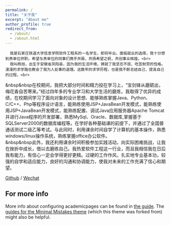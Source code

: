 ```yaml
---
permalink: /
title: "关于我"
excerpt: "About me"
author_profile: true
redirect_from: 
  - /about/
  - /about.html
---
```


      我是石家庄铁道大学信息学院软件工程系的一名学生，即将毕业。面临就业的选择，我十分想到贵单位供职。希望与贵单位的同事们携手并肩，共扬希望之帆，共创事业辉煌。<br>
      我叫杨旭，出生于安徽省凤阳县，因为我的生活环境，铸就了我坚忍不拔、吃苦耐劳的性格。漫漫的求学路也教会了我为人处事的道理。这数年的求学历程，也是我不断总结自己、提高自己的过程。<br>
  &nbsp&nbsp在校期间，我把大部分时间和精力投在学习上，“宝剑锋从磨砺出，梅花香自苦寒来。”经过四年多的专业学习和大学生活的磨炼，我取得了优异的成绩，在校期间学习了面向对象的设计思想、能够熟练掌握Java、Python、C/C++、Php等程序设计语言，能熟练使用JSP+JavaBean开发模式，能熟练使用JSP+JavaBean开发模式，能熟练配置、调试Java应用服务器Apache Tomcat并进行Java程序的开发部署，熟悉MySql、Oracle、数据库,掌握基于SQLServer2000的数据库编程等。在学好各种基础课的前提下，并通过了全国普通话测试二级乙等考试。与此同时，利用课余时间自学了计算机的基本操作，熟悉windows/linux操作系统，熟练掌握office办公软件。<br>
  &nbsp&nbsp此外，我还利用课余时间积极参加实践活动，向实际困难挑战，让我在挫折中成长，借以去磨练自己。我热爱软件工程这一行业，而且我相信我在日后我有能力，有信心一定会学得更好更精。过硬的工作作风，扎实地专业基本功，较强的自学和适应能力，良好的沟通和协调能力，使我对未来的工作充满了信心和期望。

[Github](https://github.com/lzzs404) / [Wechat](../images/wechat.jpg) 

For more info
------
More info about configuring academicpages can be found in [the guide](https://academicpages.github.io/markdown/). The [guides for the Minimal Mistakes theme](https://mmistakes.github.io/minimal-mistakes/docs/configuration/) (which this theme was forked from) might also be helpful.
